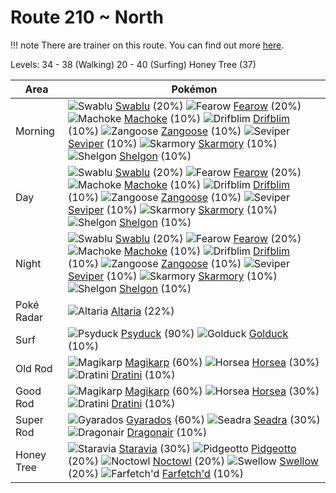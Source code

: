 # Route 210 ~ North

!!! note
    There are trainer on this route. You can find out more [here](/trainer_changes/route_210__north/).

Levels: 34 - 38 (Walking) 20 - 40 (Surfing) Honey Tree (37)

Area       | Pokémon
---        | ---
Morning    | ![][333]  [Swablu] (20%) ![][022]  [Fearow] (20%) ![][067]  [Machoke] (10%)  ![][426]  [Drifblim] (10%) ![][335]  [Zangoose] (10%) ![][336]  [Seviper] (10%)  ![][227]  [Skarmory] (10%) ![][372]  [Shelgon] (10%)
Day        | ![][333]  [Swablu] (20%) ![][022]  [Fearow] (20%) ![][067]  [Machoke] (10%)  ![][426]  [Drifblim] (10%) ![][335]  [Zangoose] (10%) ![][336]  [Seviper] (10%)  ![][227]  [Skarmory] (10%) ![][372]  [Shelgon] (10%)
Night      | ![][333]  [Swablu] (20%) ![][022]  [Fearow] (20%) ![][067]  [Machoke] (10%)  ![][426]  [Drifblim] (10%) ![][335]  [Zangoose] (10%) ![][336]  [Seviper] (10%)  ![][227]  [Skarmory] (10%) ![][372]  [Shelgon] (10%)
Poké Radar | ![][334]  [Altaria] (22%)
Surf       | ![][054]  [Psyduck] (90%) ![][055]  [Golduck] (10%)
Old Rod    | ![][129]  [Magikarp] (60%) ![][116]  [Horsea] (30%) ![][147]  [Dratini] (10%)
Good Rod   | ![][129]  [Magikarp] (60%) ![][116]  [Horsea] (30%) ![][147]  [Dratini] (10%)
Super Rod  | ![][130]  [Gyarados] (60%) ![][117]  [Seadra] (30%) ![][148]  [Dragonair] (10%)
Honey Tree | ![][397]  [Staravia] (30%) ![][017]  [Pidgeotto] (20%) ![][164]  [Noctowl] (20%)  ![][277]  [Swellow] (20%) ![][083]  [Farfetch'd] (10%)


[017]: https://raw.githubusercontent.com/PokeAPI/sprites/master/sprites/pokemon/17.png "Pidgeotto"
[022]: https://raw.githubusercontent.com/PokeAPI/sprites/master/sprites/pokemon/22.png "Fearow"
[054]: https://raw.githubusercontent.com/PokeAPI/sprites/master/sprites/pokemon/54.png "Psyduck"
[055]: https://raw.githubusercontent.com/PokeAPI/sprites/master/sprites/pokemon/55.png "Golduck"
[067]: https://raw.githubusercontent.com/PokeAPI/sprites/master/sprites/pokemon/67.png "Machoke"
[083]: https://raw.githubusercontent.com/PokeAPI/sprites/master/sprites/pokemon/83.png "Farfetch'd"
[116]: https://raw.githubusercontent.com/PokeAPI/sprites/master/sprites/pokemon/116.png "Horsea"
[117]: https://raw.githubusercontent.com/PokeAPI/sprites/master/sprites/pokemon/117.png "Seadra"
[129]: https://raw.githubusercontent.com/PokeAPI/sprites/master/sprites/pokemon/129.png "Magikarp"
[130]: https://raw.githubusercontent.com/PokeAPI/sprites/master/sprites/pokemon/130.png "Gyarados"
[147]: https://raw.githubusercontent.com/PokeAPI/sprites/master/sprites/pokemon/147.png "Dratini"
[148]: https://raw.githubusercontent.com/PokeAPI/sprites/master/sprites/pokemon/148.png "Dragonair"
[164]: https://raw.githubusercontent.com/PokeAPI/sprites/master/sprites/pokemon/164.png "Noctowl"
[227]: https://raw.githubusercontent.com/PokeAPI/sprites/master/sprites/pokemon/227.png "Skarmory"
[277]: https://raw.githubusercontent.com/PokeAPI/sprites/master/sprites/pokemon/277.png "Swellow"
[333]: https://raw.githubusercontent.com/PokeAPI/sprites/master/sprites/pokemon/333.png "Swablu"
[334]: https://raw.githubusercontent.com/PokeAPI/sprites/master/sprites/pokemon/334.png "Altaria"
[335]: https://raw.githubusercontent.com/PokeAPI/sprites/master/sprites/pokemon/335.png "Zangoose"
[336]: https://raw.githubusercontent.com/PokeAPI/sprites/master/sprites/pokemon/336.png "Seviper"
[372]: https://raw.githubusercontent.com/PokeAPI/sprites/master/sprites/pokemon/372.png "Shelgon"
[397]: https://raw.githubusercontent.com/PokeAPI/sprites/master/sprites/pokemon/397.png "Staravia"
[426]: https://raw.githubusercontent.com/PokeAPI/sprites/master/sprites/pokemon/426.png "Drifblim"
[Pidgeotto]: /pokemon_changes/017/
[Fearow]: /pokemon_changes/022/
[Psyduck]: /pokemon_changes/054/
[Golduck]: /pokemon_changes/055/
[Machoke]: /pokemon_changes/067/
[Farfetch'd]: /pokemon_changes/083/
[Horsea]: /pokemon_changes/116/
[Seadra]: /pokemon_changes/117/
[Magikarp]: /pokemon_changes/129/
[Gyarados]: /pokemon_changes/130/
[Dratini]: /pokemon_changes/147/
[Dragonair]: /pokemon_changes/148/
[Noctowl]: /pokemon_changes/164/
[Skarmory]: /pokemon_changes/227/
[Swellow]: /pokemon_changes/277/
[Swablu]: /pokemon_changes/333/
[Altaria]: /pokemon_changes/334/
[Zangoose]: /pokemon_changes/335/
[Seviper]: /pokemon_changes/336/
[Shelgon]: /pokemon_changes/372/
[Staravia]: /pokemon_changes/397/
[Drifblim]: /pokemon_changes/426/
